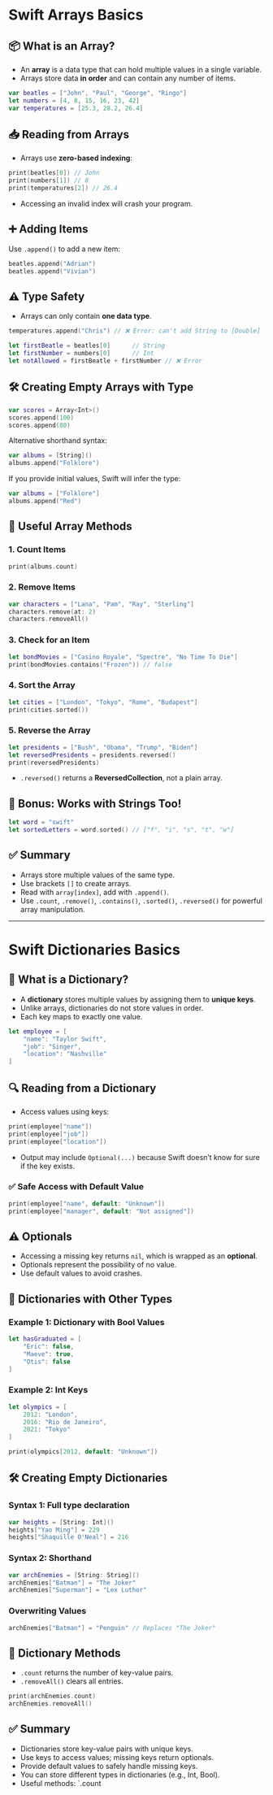 # Swift Arrays Basics

## 📦 What is an Array?

* An **array** is a data type that can hold multiple values in a single variable.
* Arrays store data **in order** and can contain any number of items.

```swift
var beatles = ["John", "Paul", "George", "Ringo"]
let numbers = [4, 8, 15, 16, 23, 42]
var temperatures = [25.3, 28.2, 26.4]
```

## 📥 Reading from Arrays

* Arrays use **zero-based indexing**:

```swift
print(beatles[0]) // John
print(numbers[1]) // 8
print(temperatures[2]) // 26.4
```

* Accessing an invalid index will crash your program.

## ➕ Adding Items

Use `.append()` to add a new item:

```swift
beatles.append("Adrian")
beatles.append("Vivian")
```

## ⚠️ Type Safety

* Arrays can only contain **one data type**.

```swift
temperatures.append("Chris") // ❌ Error: can't add String to [Double]
```

```swift
let firstBeatle = beatles[0]      // String
let firstNumber = numbers[0]      // Int
let notAllowed = firstBeatle + firstNumber // ❌ Error
```

## 🛠 Creating Empty Arrays with Type

```swift
var scores = Array<Int>()
scores.append(100)
scores.append(80)
```

Alternative shorthand syntax:

```swift
var albums = [String]()
albums.append("Folklore")
```

If you provide initial values, Swift will infer the type:

```swift
var albums = ["Folklore"]
albums.append("Red")
```

## 🧰 Useful Array Methods

### 1. Count Items

```swift
print(albums.count)
```

### 2. Remove Items

```swift
var characters = ["Lana", "Pam", "Ray", "Sterling"]
characters.remove(at: 2)
characters.removeAll()
```

### 3. Check for an Item

```swift
let bondMovies = ["Casino Royale", "Spectre", "No Time To Die"]
print(bondMovies.contains("Frozen")) // false
```

### 4. Sort the Array

```swift
let cities = ["London", "Tokyo", "Rome", "Budapest"]
print(cities.sorted())
```

### 5. Reverse the Array

```swift
let presidents = ["Bush", "Obama", "Trump", "Biden"]
let reversedPresidents = presidents.reversed()
print(reversedPresidents)
```

* `.reversed()` returns a **ReversedCollection**, not a plain array.

## 🔁 Bonus: Works with Strings Too!

```swift
let word = "swift"
let sortedLetters = word.sorted() // ["f", "i", "s", "t", "w"]
```

## ✅ Summary

* Arrays store multiple values of the same type.
* Use brackets `[]` to create arrays.
* Read with `array[index]`, add with `.append()`.
* Use `.count`, `.remove()`, `.contains()`, `.sorted()`, `.reversed()` for powerful array manipulation.


---

# Swift Dictionaries Basics

## 📘 What is a Dictionary?

* A **dictionary** stores multiple values by assigning them to **unique keys**.
* Unlike arrays, dictionaries do not store values in order.
* Each key maps to exactly one value.

```swift
let employee = [
    "name": "Taylor Swift",
    "job": "Singer",
    "location": "Nashville"
]
```

## 🔍 Reading from a Dictionary

* Access values using keys:

```swift
print(employee["name"])
print(employee["job"])
print(employee["location"])
```

* Output may include `Optional(...)` because Swift doesn’t know for sure if the key exists.

### ✅ Safe Access with Default Value

```swift
print(employee["name", default: "Unknown"])
print(employee["manager", default: "Not assigned"])
```

## ⚠️ Optionals

* Accessing a missing key returns `nil`, which is wrapped as an **optional**.
* Optionals represent the possibility of no value.
* Use default values to avoid crashes.

## 🔁 Dictionaries with Other Types

### Example 1: Dictionary with Bool Values

```swift
let hasGraduated = [
    "Eric": false,
    "Maeve": true,
    "Otis": false
]
```

### Example 2: Int Keys

```swift
let olympics = [
    2012: "London",
    2016: "Rio de Janeiro",
    2021: "Tokyo"
]

print(olympics[2012, default: "Unknown"])
```

## 🛠 Creating Empty Dictionaries

### Syntax 1: Full type declaration

```swift
var heights = [String: Int]()
heights["Yao Ming"] = 229
heights["Shaquille O'Neal"] = 216
```

### Syntax 2: Shorthand

```swift
var archEnemies = [String: String]()
archEnemies["Batman"] = "The Joker"
archEnemies["Superman"] = "Lex Luthor"
```

### Overwriting Values

```swift
archEnemies["Batman"] = "Penguin" // Replaces "The Joker"
```

## 📏 Dictionary Methods

* `.count` returns the number of key-value pairs.
* `.removeAll()` clears all entries.

```swift
print(archEnemies.count)
archEnemies.removeAll()
```

## ✅ Summary

* Dictionaries store key-value pairs with unique keys.
* Use keys to access values; missing keys return optionals.
* Provide default values to safely handle missing keys.
* You can store different types in dictionaries (e.g., Int, Bool).
* Useful methods: \`.count
